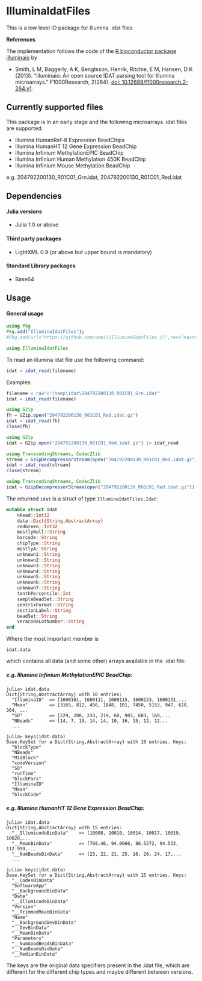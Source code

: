# IlluminaIdatFiles

This is a low level IO package for Illumina .idat files

**References**

The implementation follows the code of the [R bioconductor package illuminaio](http://www.bioconductor.org/packages/release/bioc/html/illuminaio.html) by 
* Smith, L M, Baggerly, A K, Bengtsson, Henrik, Ritchie, E M, Hansen, D K (2013). “illuminaio: An open source IDAT parsing tool for Illumina microarrays.” F1000Research, 2(264). [doi: 10.12688/f1000research.2-264.v1](https://f1000research.com/articles/2-264). 

## Currently supported files

This package is in an early stage and the following microarrays .idat files are supported:
* Illumina HumanRef-8 Expression BeadChips
* Illumina HumanHT 12 Gene Expression BeadChip
* Illumina Infinium MethylationEPIC BeadChip
* Illumina Infinium Human Methylation 450K BeadChip
* Illumina Infinium Mouse Methylation BeadChip

e.g. 204792200130_R01C01_Grn.idat, 204792200130_R01C01_Red.idat

## Dependencies

#### Julia versions

* Julia 1.0 or above

#### Third party packages

* LightXML 0.9 (or above but upper bound is mandatory)

#### Standard Library packages

* Base64

## Usage

#### General usage
```julia
using Pkg
Pkg.add("IlluminaIdatFiles");
#Pkg.add(url="https://github.com/oheil/IlluminaIdatFiles.jl",rev="master")

using IlluminaIdatFiles
```
To read an illumina idat file use the following command:
```julia
idat = idat_read(filename)
```
Examples:
```julia
filename = raw"c:\temp\idat\204792200130_R01C01_Grn.idat"
idat = idat_read(filename)
```

```julia
using GZip
fh = GZip.open("204792200130_R01C01_Red.idat.gz")
idat = idat_read(fh)
close(fh)
```

```julia
using GZip
idat = GZip.open("204792200130_R01C01_Red.idat.gz") |> idat_read
```

```julia
using TranscodingStreams, CodecZlib
stream = GzipDecompressorStream(open("204792200130_R01C01_Red.idat.gz"))
idat = idat_read(stream)
close(stream)
```

```julia
using TranscodingStreams, CodecZlib
idat = GzipDecompressorStream(open("204792200130_R01C01_Red.idat.gz")) |> idat_read
```

The returned `idat` is a struct of type `IlluminaIdatFiles.Idat`:
```julia
mutable struct Idat
    nRead::Int32
    data::Dict{String,AbstractArray}
    redGreen::Int32
    mostlyNull::String
    barcode::String
    chipType::String
    mostlyA::String
    unknown1::String
    unknown2::String
    unknown3::String
    unknown4::String
    unknown5::String
    unknown6::String
    unknown7::String
    tenthPercentile::Int
    sampleBeadSet::String
    sentrixFormat::String
    sectionLabel::String
    beadSet::String
    veracodeLotNumber::String
end
```
Where the most important member is
```
idat.data
```
which contains all data (and some other) arrays available in the .idat file:
##### e.g. Illumina Infinium MethylationEPIC BeadChip:
```
julia> idat.data
Dict{String,AbstractArray} with 10 entries:
  "IlluminaID"  => [1600101, 1600111, 1600115, 1600123, 1600131,...
  "Mean"        => [3165, 812, 456, 1848, 101, 7450, 5153, 947, 620, 364, ...
  "SD"          => [229, 288, 233, 219, 60, 983, 683, 169,...
  "NBeads"      => [14, 7, 19, 14, 14, 10, 16, 15, 12, 12...
  ...

julia> keys(idat.data)
Base.KeySet for a Dict{String,AbstractArray} with 10 entries. Keys:
  "blockType"
  "NBeads"
  "MidBlock"
  "codeVersion"
  "SD"
  "runTime"
  "blockPars"
  "IlluminaID"
  "Mean"
  "blockCode"
```
##### e.g. Illumina HumanHT 12 Gene Expression BeadChip:
```
julia> idat.data
Dict{String,AbstractArray} with 15 entries:
  "__IllumicodeBinData"    => [10008, 10010, 10014, 10017, 10019, 10020,...
  "__MeanBinData"          => [768.46, 94.0066, 86.5272, 94.533, 112.999,...
  "__NumBeadsBinData"      => [23, 22, 21, 25, 16, 26, 24, 17,...
  ...

julia> keys(idat.data)
Base.KeySet for a Dict{String,AbstractArray} with 15 entries. Keys:
  "__CodesBinData"
  "SoftwareApp"
  "__BackgroundBinData"
  "Date"
  "__IllumicodeBinData"
  "Version"
  "__TrimmedMeanBinData"
  "Name"
  "__BackgroundDevBinData"
  "__DevBinData"
  "__MeanBinData"
  "Parameters"
  "__NumGoodBeadsBinData"
  "__NumBeadsBinData"
  "__MedianBinData"  
```

The keys are the original data specifiers present in the .idat file, which are different for the different chip types and maybe different between versions.

